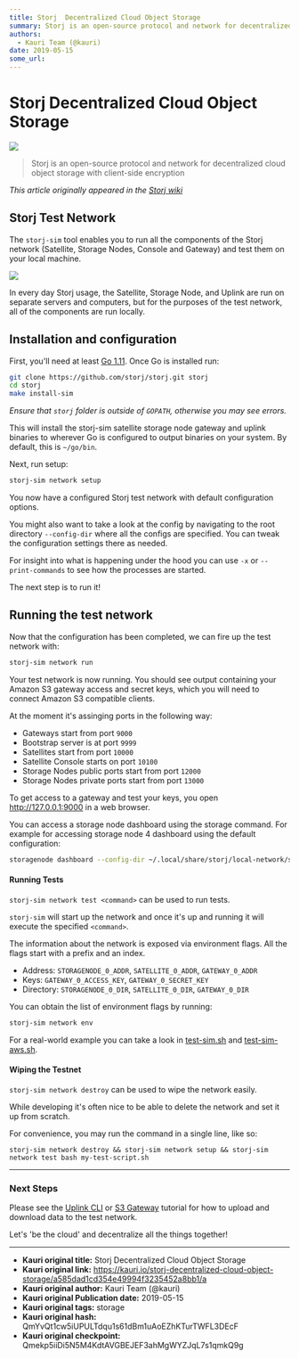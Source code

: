 ```yaml
---
title: Storj  Decentralized Cloud Object Storage
summary: Storj is an open-source protocol and network for decentralized cloud object storage with client-side encryption This article originally appeared in the Storj wiki Storj Test Network The storj-sim tool enables you to run all the components of the Storj network (Satellite, Storage Nodes, Console and Gateway) and test them on your local machine. In every day Storj usage, the Satellite, Storage Node, and Uplink are run on separate servers and computers, but for the purposes of the test network, all
authors:
  - Kauri Team (@kauri)
date: 2019-05-15
some_url: 
---
```


# Storj  Decentralized Cloud Object Storage

![](https://ipfs.infura.io/ipfs/QmXS1sVX9Fyq3X137dW5KYw8hqtNwPyZLvkv9w3HwCytiA)


> Storj is an open-source protocol and network for decentralized cloud object storage with client-side encryption

_This article originally appeared in the [Storj wiki](https://github.com/storj/storj/wiki)_

## Storj Test Network

The `storj-sim` tool enables you to run all the components of the Storj network (Satellite, Storage Nodes, Console and Gateway) and test them on your local machine.

![](https://ipfs.infura.io/ipfs/QmYvsEQznkm9cdkKh7Q1eQ9AdmqFEtREDswUbbKmnowGkQ)

In every day Storj usage, the Satellite, Storage Node, and Uplink are run
on separate servers and computers, but for the purposes of the test network,
all of the components are run locally.

## Installation and configuration

First, you'll need at least [Go 1.11](https://www.golang.org/). Once Go is
installed run:

```bash
git clone https://github.com/storj/storj.git storj
cd storj
make install-sim
```

_Ensure that `storj` folder is outside of `GOPATH`, otherwise you may see errors._

This will install the storj-sim satellite storage node gateway and uplink binaries to wherever Go is configured to output binaries on your system. By default, this is `~/go/bin`.


Next, run setup:

```bash
storj-sim network setup
```

You now have a configured Storj test network with default configuration options.

You might also want to take a look at the config by navigating to the root 
directory `--config-dir` where all the configs are specified.
You can tweak the configuration settings there as needed.

For insight into what is happening under the hood you can use `-x` or `--print-commands` to see how the processes are started.

The next step is to run it!

## Running the test network

Now that the configuration has been completed, we can fire up the test network with:

```bash
storj-sim network run
```

Your test network is now running. You should see output containing your
Amazon S3 gateway access and secret keys, which you will need to connect
Amazon S3 compatible clients.

At the moment it's assinging ports in the following way:

* Gateways start from port `9000`
* Bootstrap server is at port `9999`
* Satellites start from port `10000`
* Satellite Console starts on port `10100`
* Storage Nodes public ports start from port `12000`
* Storage Nodes private ports start from port `13000`

To get access to a gateway and test your keys, you open http://127.0.0.1:9000 in a web browser.

You can access a storage node dashboard using the storage command. For example for accessing storage node 4 dashboard using the default configuration:
```bash
storagenode dashboard --config-dir ~/.local/share/storj/local-network/storagenode/4/ --identity-dir ~/.local/share/storj/local-network/storagenode/4 --address :13004 --color
```

#### Running Tests

`storj-sim network test <command>` can be used to run tests.

`storj-sim` will start up the network and once it's up and running it will execute the specified `<command>`.

The information about the network is exposed via environment flags. All the flags start with a prefix and an index.

* Address: `STORAGENODE_0_ADDR`, `SATELLITE_0_ADDR`, `GATEWAY_0_ADDR`
* Keys: `GATEWAY_0_ACCESS_KEY`, `GATEWAY_0_SECRET_KEY`
* Directory: `STORAGENODE_0_DIR`, `SATELLITE_0_DIR`, `GATEWAY_0_DIR`

You can obtain the list of environment flags by running:
```bash
storj-sim network env
```

For a real-world example you can take a look in [test-sim.sh](https://github.com/storj/storj/blob/master/scripts/test-sim.sh) and [test-sim-aws.sh](https://github.com/storj/storj/blob/master/scripts/test-sim-aws.sh).

#### Wiping the Testnet

`storj-sim network destroy` can be used to wipe the network easily.

While developing it's often nice to be able to delete the network and set it up from scratch.

For convenience, you may run the command in a single line, like so:

`storj-sim network destroy && storj-sim network setup && storj-sim network test bash my-test-script.sh`

***

### Next Steps
Please see the [Uplink CLI](https://github.com/storj/docs/blob/master/Uplink-CLI.md) or [S3 Gateway](https://github.com/storj/docs/blob/master/S3-Gateway.md)
tutorial for how to upload and download data to the test network.

Let's 'be the cloud' and decentralize all the things together!


---

- **Kauri original title:** Storj  Decentralized Cloud Object Storage
- **Kauri original link:** https://kauri.io/storj-decentralized-cloud-object-storage/a585dad1cd354e49994f3235452a8bb1/a
- **Kauri original author:** Kauri Team (@kauri)
- **Kauri original Publication date:** 2019-05-15
- **Kauri original tags:** storage
- **Kauri original hash:** QmYvQt1cw5iUPULTdqu1s61dBm1uAoEZhKTurTWFL3DEcF
- **Kauri original checkpoint:** Qmekp5iiDi5N5M4KdtAVGBEJEF3ahMgWYZJqL7s1qmkQ9g




